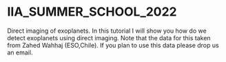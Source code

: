# IIA_SUMMER_SCHOOL_2022
Direct imaging of exoplanets.
In this tutorial I will show you how do we detect exoplanets using direct imaging.
Note that the data for this taken from Zahed Wahhaj (ESO,Chile). If you plan to use this data please drop us an email.
